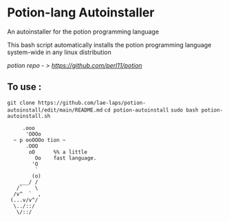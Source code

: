 # Potion-lang Autoinstaller
An autoinstaller for the potion programming language

This bash script automatically installs the potion programming language system-wide in any linux distribution

*potion repo - > https://github.com/perl11/potion*

## To use : 
`git clone https://github.com/lae-laps/potion-autoinstall/edit/main/README.md`
`cd potion-autoinstall`
`sudo bash potion-autoinstall.sh`

```
     .ooo
      'OOOo
  ~ p ooOOOo tion ~
      .OOO
       oO      %% a little
         Oo    fast language.
        'O
         `
        (o)
    ___/ /
   /`    \
  /v^  `  ,
 (...v/v^/
  \../::/
   \/::/
   ```
